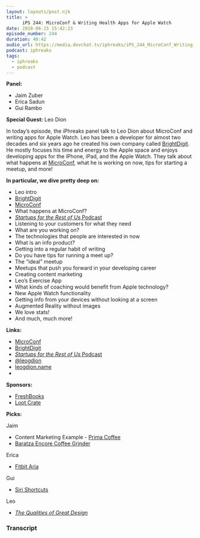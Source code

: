 ```yaml
---
layout: layouts/post.njk
title: >
      iPS 244: MicroConf & Writing Health Apps for Apple Watch
date: 2018-06-15 15:42:23
episode_number: 244
duration: 40:42
audio_url: https://media.devchat.tv/iphreaks/iPS_244_MicroConf_Writing_Health_Apps_for_Apple_Watch.mp3
podcast: iphreaks
tags: 
  - iphreaks
  - podcast
---
```


 **Panel:**

- Jaim Zuber
- Erica Sadun
- Gui Rambo

**Special Guest:** Leo Dion

In today’s episode, the iPhreaks panel talk to Leo Dion about MicroConf and writing apps for Apple Watch. Leo has been a developer for almost two decades and six years ago he created his own company called [BrightDigit](http://brightdigit.com/). He mostly focuses his time and energy to the Apple space and enjoys developing apps for the iPhone, iPad, and the Apple Watch. They talk about what happens at [MicroConf](https://www.microconf.com/), what he is working on now, tips for starting a meetup, and more!

**In particular, we dive pretty deep on:**

- Leo intro
- [BrightDigit](http://brightdigit.com/)
- [MicroConf](https://www.microconf.com/)
- What happens at MicroConf?
- [_Startups for the Rest of Us_ Podcast](https://www.startupsfortherestofus.com/)
- Listening to your customers for what they need
- What are you working on?
- The technologies that people are interested in now
- What is an info product?
- Getting into a regular habit of writing
- Do you have tips for running a meet up?
- The “ideal” meetup
- Meetups that push you forward in your developing career
- Creating content marketing
- Leo’s Exercise App
- What kinds of coaching would benefit from Apple technology?
- New Apple Watch functionality
- Getting info from your devices without looking at a screen
- Augmented Reality without images
- We love stats!
- And much, much more! 

**Links:**

- [MicroConf](https://www.microconf.com/)
- [BrightDigit](http://brightdigit.com/)
- [_Startups for the Rest of Us_ Podcast](https://www.startupsfortherestofus.com/)
- [@leogdion](https://twitter.com/leogdion)
- [leogdion.name](https://leogdion.name/)
- 

**Sponsors:**

- [FreshBooks](https://www.freshbooks.com/invoice?ref=11731&utm_source=pbm&utm_medium=affiliate-program&utm_influencer=419364&utm_campaign=podcast-influencers)
- [Loot Crate](https://www.lootcrate.com/)

**Picks:**

Jaim

- Content Marketing Example - [Prima Coffee](https://prima-coffee.com/)
- [Baratza Encore Coffee Grinder](https://prima-coffee.com/equipment/baratza/encore)

Erica

- [Fitbit Aria](https://www.fitbit.com/aria2)

Gui

- [Siri Shortcuts](https://developer.apple.com/videos/play/wwdc2018/211/)

Leo

- [_The Qualities of Great Design_](https://developer.apple.com/videos/play/wwdc2018/801/)


### Transcript


